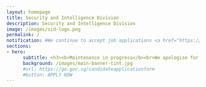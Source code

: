```yaml
---
layout: homepage
title: Security and Intelligence Division
description: Security and Intelligence Division
image: /images/sid-logo.png
permalink: /
notification: #We continue to accept job applications <a href="https://go.gov.sg/candidateapplicationform" target="_blank">here</a>.
sections:
- hero:
      subtitle: <h3><b>Maintenance in progress</b><br>We apologise for the inconvenience caused.<br>We continue to accept job applications<a href="https://go.gov.sg/candidateapplicationform" target="_blank">here</a>.</h3><br>
      background: /images/main-banner-tint.jpg
      #url: https://go.gov.sg/candidateapplicationform
      #button: APPLY NOW
---
```

